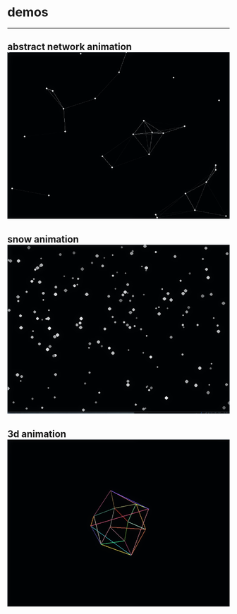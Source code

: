 # demos
---


abstract network animation
![lns](demos/.img/1.png)
---


snow animation
![snw](demos/.img/2.png)
---


3d animation
![bll](demos/.img/3.png)
---
